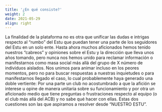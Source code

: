 ```yaml
---
title: '¿En qué consiste?'
weight: 2
date: 2021-05-29
align: right
---
```


La finalidad de la plataforma no es otra que unificar las dudas e intrigas respecto al “rumbo” del Estu que puedan tener una parte de los seguidores del Estu en un solo ente. Hasta ahora muchos aficionados hemos tenido nuestros “cabreos” y opiniones sobre el Estu y la dirección que lleva unos años tomando, pero nunca nos hemos unido para reclamar información o manifestarnos como masa social más allá del grupo de X número de individuos aislados. Nos unimos para animar incluso en los peores momentos, pero no para buscar respuestas a nuestras inquietudes o para manifestarnos llegado el caso, lo cual probablemente haya generado una doble vertiente: Por una parte un club no acostumbrado a que la afición se interese u opine de manera unitaria sobre su funcionamiento y por otra un aficionado medio que tiene preguntas o frustraciones respecto al equipo (o el club más allá del ACB) y no sabe qué hacer con ellas. Estas dos cuestiones son las que aspiramos a resolver desde “NUESTRO ESTU”.


